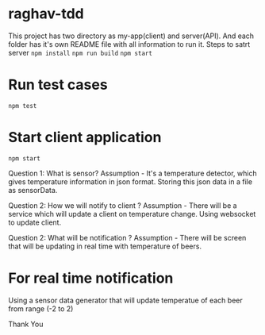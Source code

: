 # raghav-tdd

This project has two directory as my-app(client) and server(API). And each folder has it's own README file with all information to run it. 
Steps to satrt server
`npm install`
`npm run build`
`npm start`

# Run test cases
`npm test`

# Start client application
`npm start`

Question 1: What is sensor?
Assumption  - It's a temperature detector, which gives temperature information in json format.
Storing this json data in a file as sensorData.

Question 2: How we will notify to client ?
Assumption - There will be a service which will update a client on temperature change. 
Using websocket to update client.

Question 2: What will be notification ?
Assumption - There will be screen that will be updating in real time with temperature of beers. 

# For real time notification 
Using a sensor data generator that will update temperatue of each beer from range (-2 to 2) 

Thank You 